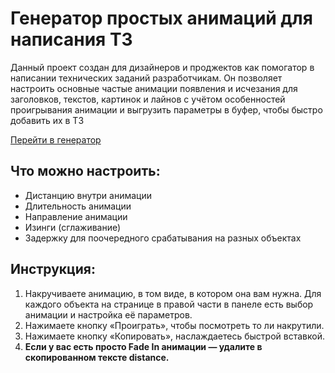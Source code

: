 # Генератор простых анимаций для написания ТЗ
Данный проект создан для дизайнеров и проджектов как помогатор в написании технических заданий разработчикам. Он позволяет настроить основные частые анимации появления и исчезания для заголовков, текстов, картинок и лайнов с учётом особенностей проигрывания анимации и выгрузить параметры в буфер, чтобы быстро добавить их в ТЗ

[Перейти в генератор](https://alexeygamovwvs.github.io/fade-animations/)

## Что можно настроить:
* Дистанцию внутри анимации
* Длительность анимации
* Направление анимации
* Изинги (сглаживание)
* Задержку для поочередного срабатывания на разных объектах

## Инструкция:

1. Накручиваете анимацию, в том виде, в котором она вам нужна. Для каждого объекта на странице в правой части в панеле есть выбор анимации и настройка её параметров. 
2. Нажимаете кнопку «Проиграть», чтобы посмотреть то ли накрутили.
3. Нажимаете кнопку «Копировать», наслаждаетесь быстрой вставкой.
4. **Если у вас есть просто Fade In анимации — удалите в скопированном тексте distance.**